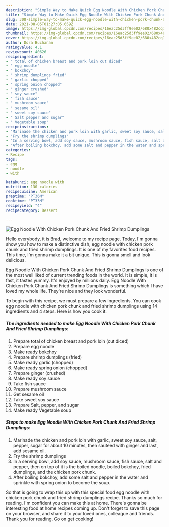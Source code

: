 ```yaml
---
description: "Simple Way to Make Quick Egg Noodle With Chicken Pork Chunk And Fried Shrimp Dumplings"
title: "Simple Way to Make Quick Egg Noodle With Chicken Pork Chunk And Fried Shrimp Dumplings"
slug: 308-simple-way-to-make-quick-egg-noodle-with-chicken-pork-chunk-and-fried-shrimp-dumplings
date: 2021-08-05T01:27:05.659Z
image: https://img-global.cpcdn.com/recipes/16eac25d3ff9ee02/680x482cq70/egg-noodle-with-chicken-pork-chunk-and-fried-shrimp-dumplings-recipe-main-photo.jpg
thumbnail: https://img-global.cpcdn.com/recipes/16eac25d3ff9ee02/680x482cq70/egg-noodle-with-chicken-pork-chunk-and-fried-shrimp-dumplings-recipe-main-photo.jpg
cover: https://img-global.cpcdn.com/recipes/16eac25d3ff9ee02/680x482cq70/egg-noodle-with-chicken-pork-chunk-and-fried-shrimp-dumplings-recipe-main-photo.jpg
author: Dora Buchanan
ratingvalue: 4.1
reviewcount: 40626
recipeingredient:
- " total of chicken breast and pork loin cut diced"
- " egg noodle"
- " bokchoy"
- " shrimp dumplings fried"
- " garlic chopped"
- " spring onion chopped"
- " ginger crushed"
- " soy sauce"
- " fish sauce"
- " mushroom sauce"
- " sesame oil"
- " sweet soy sauce"
- " Salt pepper and sugar"
- " Vegetable soup"
recipeinstructions:
- "Marinade the chicken and pork loin with garlic, sweet soy sauce, salt, pepper, sugar for about 10 minutes, then sauteed with ginger and last, add sesame oil."
- "Fry the shrimp dumplings"
- "In a serving bowl, add soy sauce, mushroom sauce, fish sauce, salt and pepper, then on top of it is the boiled noodle, boiled bokchoy, fried dumplings, and the chicken pork chunk."
- "After boiling bokchoy, add some salt and pepper in the water and sprinkle with spring onion to become the soup."
categories:
- Recipe
tags:
- egg
- noodle
- with

katakunci: egg noodle with 
nutrition: 130 calories
recipecuisine: American
preptime: "PT36M"
cooktime: "PT33M"
recipeyield: "4"
recipecategory: Dessert

---
```



![Egg Noodle With Chicken Pork Chunk And Fried Shrimp Dumplings](https://img-global.cpcdn.com/recipes/16eac25d3ff9ee02/680x482cq70/egg-noodle-with-chicken-pork-chunk-and-fried-shrimp-dumplings-recipe-main-photo.jpg)

Hello everybody, it is Brad, welcome to my recipe page. Today, I'm gonna show you how to make a distinctive dish, egg noodle with chicken pork chunk and fried shrimp dumplings. It is one of my favorites food recipes. This time, I'm gonna make it a bit unique. This is gonna smell and look delicious.

Egg Noodle With Chicken Pork Chunk And Fried Shrimp Dumplings is one of the most well liked of current trending foods in the world. It is simple, it is fast, it tastes yummy. It's enjoyed by millions daily. Egg Noodle With Chicken Pork Chunk And Fried Shrimp Dumplings is something which I have loved my whole life. They're nice and they look wonderful.




To begin with this recipe, we must prepare a few ingredients. You can cook egg noodle with chicken pork chunk and fried shrimp dumplings using 14 ingredients and 4 steps. Here is how you cook it.

<!--inarticleads1-->

##### The ingredients needed to make Egg Noodle With Chicken Pork Chunk And Fried Shrimp Dumplings:

1. Prepare  total of chicken breast and pork loin (cut diced)
1. Prepare  egg noodle
1. Make ready  bokchoy
1. Prepare  shrimp dumplings (fried)
1. Make ready  garlic (chopped)
1. Make ready  spring onion (chopped)
1. Prepare  ginger (crushed)
1. Make ready  soy sauce
1. Take  fish sauce
1. Prepare  mushroom sauce
1. Get  sesame oil
1. Take  sweet soy sauce
1. Prepare  Salt, pepper, and sugar
1. Make ready  Vegetable soup




<!--inarticleads2-->

##### Steps to make Egg Noodle With Chicken Pork Chunk And Fried Shrimp Dumplings:

1. Marinade the chicken and pork loin with garlic, sweet soy sauce, salt, pepper, sugar for about 10 minutes, then sauteed with ginger and last, add sesame oil.
1. Fry the shrimp dumplings
1. In a serving bowl, add soy sauce, mushroom sauce, fish sauce, salt and pepper, then on top of it is the boiled noodle, boiled bokchoy, fried dumplings, and the chicken pork chunk.
1. After boiling bokchoy, add some salt and pepper in the water and sprinkle with spring onion to become the soup.




So that is going to wrap this up with this special food egg noodle with chicken pork chunk and fried shrimp dumplings recipe. Thanks so much for reading. I'm confident you can make this at home. There's gonna be interesting food at home recipes coming up. Don't forget to save this page on your browser, and share it to your loved ones, colleague and friends. Thank you for reading. Go on get cooking!
